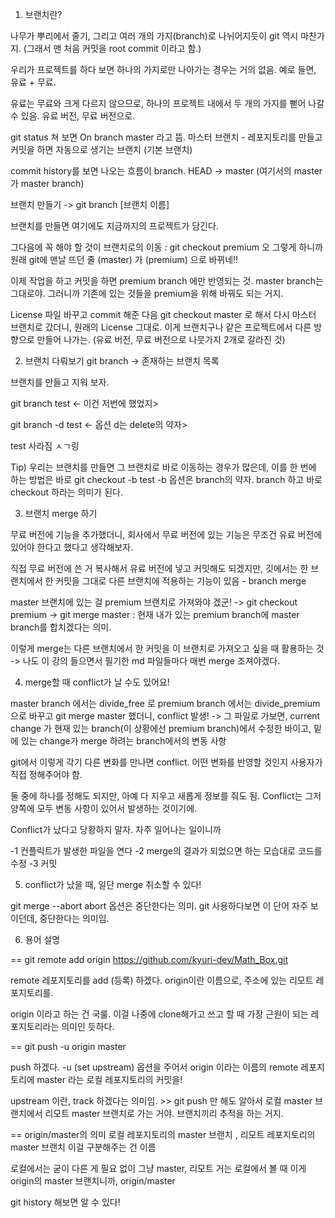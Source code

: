 1. 브랜치란?

나무가 뿌리에서 줄기, 그리고 여러 개의 가지(branch)로 나뉘어지듯이 git 역시 마찬가지. (그래서 맨 처음 커밋을 root commit 이라고 함.)

우리가 프로젝트를 하다 보면 하나의 가지로만 나아가는 경우는 거의 없음. 예로 들면, 유료 + 무료.

유료는 무료와 크게 다르지 않으므로, 하나의 프로젝트 내에서 두 개의 가지를 뻗어 나갈 수 있음. 유료 버전, 무료 버전으로.

git status 쳐 보면 On branch master 라고 뜸.
마스터 브랜치 - 레포지토리를 만들고 커밋을 하면 자동으로 생기는 브랜치 (기본 브랜치)

commit history를 보면 나오는 흐름이 branch.
HEAD -> master (여기서의 master 가 master branch)

브랜치 만들기 -> git branch [브랜치 이름]

브랜치를 만들면 여기에도 지금까지의 프로젝트가 담긴다.

그다음에 꼭 해야 할 것이 브랜치로의 이동 : git checkout premium
오 그렇게 하니까 원래 git에 맨날 뜨던 줄 (master) 가 (premium) 으로 바뀌네!!

이제 작업을 하고 커밋을 하면 premium branch 에만 반영되는 것. master branch는 그대로야. 그러니까 기존에 있는 것들을 premium을 위해 바꿔도 되는 거지.

License 파일 바꾸고 commit 해준 다음
git checkout master 로 해서 다시 마스터 브랜치로 갔더니,
원래의 License 그대로. 이게 브랜치구나 같은 프로젝트에서 다른 방향으로 만들어 나가는. (유료 버전, 무료 버전으로 나뭇가지 2개로 갈라진 것)

2. 브랜치 다뤄보기
   git branch -> 존재하는 브랜치 목록

브랜치를 만들고 지워 보자.

git branch test <- 이건 저번에 했었지>

git branch -d test <- 옵션 d는 delete의 약자>

test 사라짐 ㅅㄱ링

Tip) 우리는 브랜치를 만들면 그 브랜치로 바로 이동하는 경우가 많은데, 이를 한 번에 하는 방법은 바로
git checkout -b test
-b 옵션은 branch의 약자. branch 하고 바로 checkout 하라는 의미가 된다.

3. 브랜치 merge 하기

무료 버전에 기능을 추가했더니, 회사에서 무료 버전에 있는 기능은 무조건 유료 버전에 있어야 한다고 했다고 생각해보자.

직접 무료 버전에 쓴 거 복사해서 유료 버전에 넣고 커밋해도 되겠지만, 깃에서는 한 브랜치에서 한 커밋을 그대로 다른 브랜치에 적용하는 기능이 있음 - branch merge

master 브랜치에 있는 걸 premium 브랜치로 가져와야 겠군! -> git checkout premium -> git merge master
: 현재 내가 있는 premium branch에 master branch를 합치겠다는 의미.

이렇게 merge는 다른 브랜치에서 한 커밋을 이 브랜치로 가져오고 싶을 때 활용하는 것 -> 나도 이 강의 들으면서 필기한 md 파일들마다 매번 merge 조져야겠다.

4. merge할 때 conflict가 날 수도 있어요!

master branch 에서는 divide_free 로
premium branch 에서는 divide_premium 으로 바꾸고 git merge master 했더니,
conflict 발생! -> 그 파일로 가보면, current change 가 현재 있는 branch(이 상황에선 premium branch)에서 수정한 바이고, 밑에 있는 change가 merge 하려는 branch에서의 변동 사항

git에서 이렇게 각기 다른 변화를 만나면 conflict. 어떤 변화를 반영할 것인지 사용자가 직접 정해주어야 함.

둘 중에 하나를 정해도 되지만, 아예 다 지우고 새롭게 정보를 줘도 됨. Conflict는 그저 양쪽에 모두 변동 사항이 있어서 발생하는 것이기에.

Conflict가 났다고 당황하지 말자. 자주 일어나는 일이니까

-1 컨플릭트가 발생한 파일을 연다
-2 merge의 결과가 되었으면 하는 모습대로 코드를 수정
-3 커밋

5. conflict가 났을 때, 일단 merge 취소할 수 있다!

git merge --abort
abort 옵션은 중단한다는 의미. git 사용하다보면 이 단어 자주 보이던데, 중단한다는 의미임.

6. 용어 설명

== git remote add origin https://github.com/kyuri-dev/Math_Box.git

remote 레포지토리를 add (등록) 하겠다. origin이란 이름으로, 주소에 있는 리모트 레포지토리를.

origin 이라고 하는 건 국룰. 이걸 나중에 clone해가고 쓰고 할 때 가장 근원이 되는 레포지토리라는 의미인 듯하다.

== git push -u origin master

push 하겠다. -u (set upstream) 옵션을 주어서 origin 이라는 이름의 remote 레포지토리에 master 라는 로컬 레포지토리의 커밋을!

upstream 이란, track 하겠다는 의미임. >> git push 만 해도 알아서 로컬 master 브랜치에서 리모트 master 브랜치로 가는 거야. 브랜치끼리 추적을 하는 거지.

== origin/master의 의미
로컬 레포지토리의 master 브랜치 , 리모트 레포지토리의 master 브랜치
이걸 구분해주는 건 이름

로컬에서는 굳이 다른 게 필요 없이 그냥 master,
리모트 거는 로컬에서 볼 때 이게 origin의 master 브랜치니까, origin/master

git history 해보면 알 수 있다!
